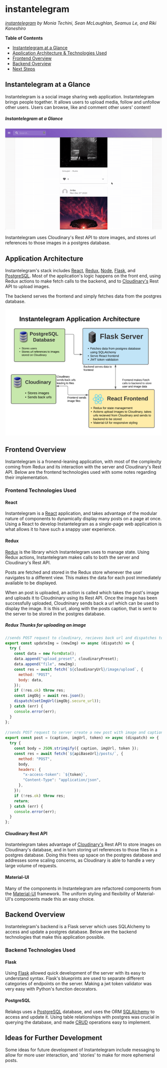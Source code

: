 # instantelegram
*[instantelegram](https://instantelegram-aa.herokuapp.com/) by Monia Techini, Sean McLaughlan, Seamus Le, and Riki Kaneshiro*

**Table of Contents**
* [Instantelegram at a Glance](#instantelegram-at-a-glance)
* [Application Architecture & Technologies Used](#application-architecture)
* [Frontend Overview](#frontend-overview)
* [Backend Overview](#backend-overview)
* [Next Steps](#ideas-for-further-development)

## Instantelegram at a Glance
Instantelegram is a social image sharing web application. Instantelegram brings people together. It allows users to upload media, follow and unfollow other users. Users can browse, like and comment other users' content!

##### Instantelegram at a Glance
![Instantelegram at a Glance](/documentation/readme-resources/Leaving_a_Comment.gif)

Instantelegram uses Cloudinary's Rest API to store images, and stores url references to those images in a postgres database.

## Application Architecture
Instantelegram's stack includes [React](https://reactjs.org/), [Redux](https://redux.js.org/), [Node](https://nodejs.org/en/), [Flask](https://flask.palletsprojects.com/en/1.1.x/), and [PostgreSQL](https://www.postgresql.org/). Most of the application's logic happens on the front end, using Redux actions to make fetch calls to the backend, and to [Cloudinary's](https://cloudinary.com/documentation) Rest API to upload images.

The backend serves the frontend and simply fetches data from the postgres database.

![Instantelegram application architecture](/documentation/readme-resources/Instantelegram_Application_Architecture.png)

## Frontend Overview
Instantelegram is a fronend-leaning application, with most of the complexity coming from Redux and its interaction with the server and Cloudinary's Rest API. Below are the frontend technologies used with some notes regarding their implementation.

### Frontend Technologies Used
#### React
Instantelegram is a [React](https://reactjs.org/) application, and takes advantage of the modular nature of components to dynamically display many posts on a page at once. Using a React to develop Instantelegram as a single-page web application is what allows it to have such a snappy user experience.

#### Redux
[Redux](https://redux.js.org/) is the library which Instantelegram uses to manage state. Using Redux actions, Instantelegram makes calls to both the server and Cloudinary's Rest API.

Posts are fetched and stored in the Redux store whenever the user navigates to a different view. This makes the data for each post immediately available to be displayed.

When an post is uploaded, an action is called which takes the post's image and uploads it to Cloudninary using its Rest API. Once the image has been successfully uploaded, Cloudninary sends back a url which can be used to display the image. It is this url, along with the posts caption, that is sent to the server to be stored in the postgres database.

##### Redux Thunks for uploading an image
``` js
//sends POST request to cloudinary, recieves back url and dispatches to Redux store to preview image
export const updateImg = (newImg) => async (dispatch) => {
  try {
    const data = new FormData();
    data.append("upload_preset", cloudinaryPreset);
    data.append("file", newImg);
    const res = await fetch(`${cloudinaryUrl}/image/upload`, {
      method: "POST",
      body: data,
    });
    if (!res.ok) throw res;
    const imgObj = await res.json();
    dispatch(setImgUrl(imgObj.secure_url));
  } catch (err) {
    console.error(err);
  }
};

//sends POST request to server create a new post with image and caption
export const post = (caption, imgUrl, token) => async (dispatch) => {
  try {
    const body = JSON.stringify({ caption, imgUrl, token });
    const res = await fetch(`${apiBaseUrl}/posts/`, {
      method: "POST",
      body,
      headers: {
        "x-access-token": `${token}`,
        "Content-Type": "application/json",
      },
    });
    if (!res.ok) throw res;
    return;
  } catch (err) {
    console.error(err);
  }
};
```

#### Cloudinary Rest API
Instantelegram takes advantage of [Cloudinary's](https://cloudinary.com/documentation) Rest API to store images on Cloudinary's database, and in turn storing url references to those files in a postgres database. Doing this frees up space on the postgres database and addresses some scaling concerns, as Cloudinary is able to handle a very large volume of requests.

#### Material-UI
Many of the components in Instantelegram are refactored components from the [Material-UI](https://material-ui.com/) framework. The uniform styling and flexibility of Material-UI's components made this an easy choice.

## Backend Overview
Instantelegram's backend is a Flask server which uses SQLAlchemy to access and update a postgres database. Below are the backend technologies that make this application possible.

### Backend Technologies Used
#### Flask
Using [Flask](https://flask.palletsprojects.com/en/1.1.x/) allowed quick development of the server with its easy to understand syntax. Flask's blueprints are used to separate different categories of endpoints on the server. Making a jwt token validator was very easy with Python's function decorators.

#### PostgreSQL
Relakqs uses a [PostgreSQL](https://www.postgresql.org/) database, and uses the ORM [SQLAlchemy](https://www.sqlalchemy.org/) to access and update it. Using table relationships with postgres was crucial in querying the database, and made [CRUD](https://developer.mozilla.org/en-US/docs/Glossary/CRUD) operations easy to implement.

## Ideas for Further Development
Some ideas for future development of Instantelegram include messaging to allow for more user interaction, and 'stories' to make for more ephemeral posts.
